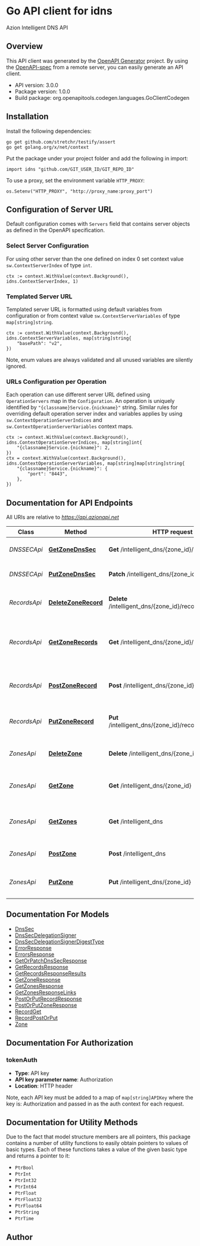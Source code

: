 # Go API client for idns

Azion Intelligent DNS API

## Overview
This API client was generated by the [OpenAPI Generator](https://openapi-generator.tech) project.  By using the [OpenAPI-spec](https://www.openapis.org/) from a remote server, you can easily generate an API client.

- API version: 3.0.0
- Package version: 1.0.0
- Build package: org.openapitools.codegen.languages.GoClientCodegen

## Installation

Install the following dependencies:

```shell
go get github.com/stretchr/testify/assert
go get golang.org/x/net/context
```

Put the package under your project folder and add the following in import:

```golang
import idns "github.com/GIT_USER_ID/GIT_REPO_ID"
```

To use a proxy, set the environment variable `HTTP_PROXY`:

```golang
os.Setenv("HTTP_PROXY", "http://proxy_name:proxy_port")
```

## Configuration of Server URL

Default configuration comes with `Servers` field that contains server objects as defined in the OpenAPI specification.

### Select Server Configuration

For using other server than the one defined on index 0 set context value `sw.ContextServerIndex` of type `int`.

```golang
ctx := context.WithValue(context.Background(), idns.ContextServerIndex, 1)
```

### Templated Server URL

Templated server URL is formatted using default variables from configuration or from context value `sw.ContextServerVariables` of type `map[string]string`.

```golang
ctx := context.WithValue(context.Background(), idns.ContextServerVariables, map[string]string{
	"basePath": "v2",
})
```

Note, enum values are always validated and all unused variables are silently ignored.

### URLs Configuration per Operation

Each operation can use different server URL defined using `OperationServers` map in the `Configuration`.
An operation is uniquely identified by `"{classname}Service.{nickname}"` string.
Similar rules for overriding default operation server index and variables applies by using `sw.ContextOperationServerIndices` and `sw.ContextOperationServerVariables` context maps.

```golang
ctx := context.WithValue(context.Background(), idns.ContextOperationServerIndices, map[string]int{
	"{classname}Service.{nickname}": 2,
})
ctx = context.WithValue(context.Background(), idns.ContextOperationServerVariables, map[string]map[string]string{
	"{classname}Service.{nickname}": {
		"port": "8443",
	},
})
```

## Documentation for API Endpoints

All URIs are relative to *https://api.azionapi.net*

Class | Method | HTTP request | Description
------------ | ------------- | ------------- | -------------
*DNSSECApi* | [**GetZoneDnsSec**](docs/DNSSECApi.md#getzonednssec) | **Get** /intelligent_dns/{zone_id}/dnssec | Retrieve the DNSSEC zone status
*DNSSECApi* | [**PutZoneDnsSec**](docs/DNSSECApi.md#putzonednssec) | **Patch** /intelligent_dns/{zone_id}/dnssec | Update the DNSSEC zone
*RecordsApi* | [**DeleteZoneRecord**](docs/RecordsApi.md#deletezonerecord) | **Delete** /intelligent_dns/{zone_id}/records/{record_id} | Remove an Intelligent DNS zone record
*RecordsApi* | [**GetZoneRecords**](docs/RecordsApi.md#getzonerecords) | **Get** /intelligent_dns/{zone_id}/records | Get a collection of Intelligent DNS zone records
*RecordsApi* | [**PostZoneRecord**](docs/RecordsApi.md#postzonerecord) | **Post** /intelligent_dns/{zone_id}/records | Create a new Intelligent DNS zone record
*RecordsApi* | [**PutZoneRecord**](docs/RecordsApi.md#putzonerecord) | **Put** /intelligent_dns/{zone_id}/records/{record_id} | Update an Intelligent DNS zone record
*ZonesApi* | [**DeleteZone**](docs/ZonesApi.md#deletezone) | **Delete** /intelligent_dns/{zone_id} | Remove an Intelligent DNS hosted zone
*ZonesApi* | [**GetZone**](docs/ZonesApi.md#getzone) | **Get** /intelligent_dns/{zone_id} | Get an Intelligent DNS hosted zone
*ZonesApi* | [**GetZones**](docs/ZonesApi.md#getzones) | **Get** /intelligent_dns | Get a collection of Intelligent DNS zones
*ZonesApi* | [**PostZone**](docs/ZonesApi.md#postzone) | **Post** /intelligent_dns | Add a new Intelligent DNS zone
*ZonesApi* | [**PutZone**](docs/ZonesApi.md#putzone) | **Put** /intelligent_dns/{zone_id} | Update an Intelligent DNS hosted zone


## Documentation For Models

 - [DnsSec](docs/DnsSec.md)
 - [DnsSecDelegationSigner](docs/DnsSecDelegationSigner.md)
 - [DnsSecDelegationSignerDigestType](docs/DnsSecDelegationSignerDigestType.md)
 - [ErrorResponse](docs/ErrorResponse.md)
 - [ErrorsResponse](docs/ErrorsResponse.md)
 - [GetOrPatchDnsSecResponse](docs/GetOrPatchDnsSecResponse.md)
 - [GetRecordsResponse](docs/GetRecordsResponse.md)
 - [GetRecordsResponseResults](docs/GetRecordsResponseResults.md)
 - [GetZoneResponse](docs/GetZoneResponse.md)
 - [GetZonesResponse](docs/GetZonesResponse.md)
 - [GetZonesResponseLinks](docs/GetZonesResponseLinks.md)
 - [PostOrPutRecordResponse](docs/PostOrPutRecordResponse.md)
 - [PostOrPutZoneResponse](docs/PostOrPutZoneResponse.md)
 - [RecordGet](docs/RecordGet.md)
 - [RecordPostOrPut](docs/RecordPostOrPut.md)
 - [Zone](docs/Zone.md)


## Documentation For Authorization



### tokenAuth

- **Type**: API key
- **API key parameter name**: Authorization
- **Location**: HTTP header

Note, each API key must be added to a map of `map[string]APIKey` where the key is: Authorization and passed in as the auth context for each request.


## Documentation for Utility Methods

Due to the fact that model structure members are all pointers, this package contains
a number of utility functions to easily obtain pointers to values of basic types.
Each of these functions takes a value of the given basic type and returns a pointer to it:

* `PtrBool`
* `PtrInt`
* `PtrInt32`
* `PtrInt64`
* `PtrFloat`
* `PtrFloat32`
* `PtrFloat64`
* `PtrString`
* `PtrTime`

## Author



